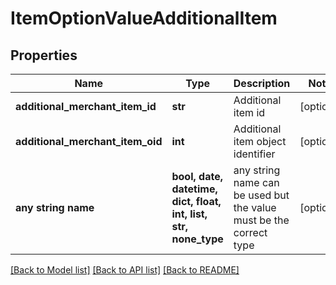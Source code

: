 # ItemOptionValueAdditionalItem


## Properties
Name | Type | Description | Notes
------------ | ------------- | ------------- | -------------
**additional_merchant_item_id** | **str** | Additional item id | [optional] 
**additional_merchant_item_oid** | **int** | Additional item object identifier | [optional] 
**any string name** | **bool, date, datetime, dict, float, int, list, str, none_type** | any string name can be used but the value must be the correct type | [optional]

[[Back to Model list]](../README.md#documentation-for-models) [[Back to API list]](../README.md#documentation-for-api-endpoints) [[Back to README]](../README.md)


